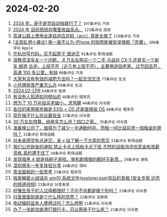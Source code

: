 # 2024-02-20

1. [2024 年，是不是学自动档就行了？](https://www.v2ex.com/t/1016734) `197条评论` `汽车`
1. [2024 年 目前把钱存哪里收益高点。](https://www.v2ex.com/t/1016722) `123条评论` `投资`
1. [高速公路上使用全速自适应巡航（acc）真是太爽了](https://www.v2ex.com/t/1016739) `119条评论` `汽车`
1. [[主观乱想小暴论] 我一直不认为 iPhone 的拍照能被安卓旗舰「完爆」](https://www.v2ex.com/t/1016755) `100条评论` `Apple`
1. [在杭州写代码，买不起房子 很迷茫](https://www.v2ex.com/t/1016753) `91条评论` `职场话题`
1. [请教资深车友一个问题， 8 万左右购买一个二手 马自达 CX-5 还是买一个新车 朗逸 合适，上班不开（近几年上班不开），主要用途回老家，过节回去开，高速 100 多公里，有娃](https://www.v2ex.com/t/1016793) `80条评论` `汽车`
1. [大家有没有有效的减肥方法吗？一起交流交流](https://www.v2ex.com/t/1016797) `77条评论` `生活`
1. [小外甥挑食严重怎么办](https://www.v2ex.com/t/1016704) `69条评论` `生活`
1. [2024.02-LPR](https://www.v2ex.com/t/1016726) `64条评论` `投资`
1. [有没有人知道如何修仙的](https://www.v2ex.com/t/1016775) `46条评论` `程序员`
1. [想为了 10 万补贴买老破小，求骂醒](https://www.v2ex.com/t/1016894) `44条评论` `问与答`
1. [各位的家用服务器是 EXSi + OS 还是直接装 OS](https://www.v2ex.com/t/1016954) `40条评论` `程序员`
1. [现在梯子什么协议最安全](https://www.v2ex.com/t/1016892) `37条评论` `问与答`
1. [30 万左右预算，纯电车怎么选？四口之家。](https://www.v2ex.com/t/1016861) `35条评论` `问与答`
1. [准备换公司了，值得为了减少一半通勤时间，而租一间比目前贵一倍租金的房吗？](https://www.v2ex.com/t/1016719) `33条评论` `职场话题`
1. [对未来感觉有点迷茫，来 v 站了解一下大家的意见](https://www.v2ex.com/t/1016900) `31条评论` `职场话题`
1. [我们公司刚发的通知,禁止卡点上班和卡点下班,不然的话取消评优奖金和涨薪资格,真的遭不住了](https://www.v2ex.com/t/1016927) `30条评论` `职场话题`
1. [发现暗黑 4 就是纯刷子游戏，单机剧情做的都好无新意...](https://www.v2ex.com/t/1016706) `29条评论` `游戏`
1. [深圳用车一年多体验分享](https://www.v2ex.com/t/1016882) `24条评论` `深圳`
1. [青龙面板的一些思考](https://www.v2ex.com/t/1016931) `23条评论` `程序员`
1. [独家解密火绒误杀 win10 系统文件(explorer.exe)背后的真相 [安全专家 边亮 的频道视频]](https://www.v2ex.com/t/1016836) `23条评论` `分享发现`
1. [好像生孩子的人过得都很好？子孙不肖都是极个别吗？](https://www.v2ex.com/t/1016735) `23条评论` `问与答`
1. [抖音里面到底是个什么样的世界？](https://www.v2ex.com/t/1016752) `22条评论` `互联网`
1. [电动猫砂盆有人使用过吗？怎么样啊](https://www.v2ex.com/t/1016863) `21条评论` `问与答`
1. [办了一张新加坡渣打银行卡，可以用来干什么呢？](https://www.v2ex.com/t/1016703) `21条评论` `问与答`
